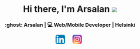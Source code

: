 <div align='center'>
   <h1>Hi there, I'm Arsalan</a> <img src="https://user-images.githubusercontent.com/1303154/88677602-1635ba80-d120-11ea-84d8-d263ba5fc3c0.gif" width="25px"> </h1>   
</div>

<div align="center">
<h3>:ghost:	 Arsalan | 💻 Web/Mobile Developer | Helsinki</h3>
</div>

<p align='center'>
   <a href="https://www.linkedin.com/in/arsalan-shakil/"><img height="30" src="https://raw.githubusercontent.com/AkashM398/AkashM398/master/images/linkedin.png"></a>&nbsp;&nbsp;
</a>&nbsp;&nbsp;
<a href="https://www.instagram.com/shakilarsalan/"><img height="30" src="https://raw.githubusercontent.com/AkashM398/AkashM398/master/images/insta.png"></a>&nbsp;&nbsp;
</p>

<!--
**ArsalanShakil/ArsalanShakil** is a ✨ _special_ ✨ repository because its `README.md` (this file) appears on your GitHub profile.

Here are some ideas to get you started:

- 🔭 I’m currently working on ...
- 🌱 I’m currently learning ...
- 👯 I’m looking to collaborate on ...
- 🤔 I’m looking for help with ...
- 💬 Ask me about ...
- 📫 How to reach me: ...
- 😄 Pronouns: ...
- ⚡ Fun fact: ...
-->
